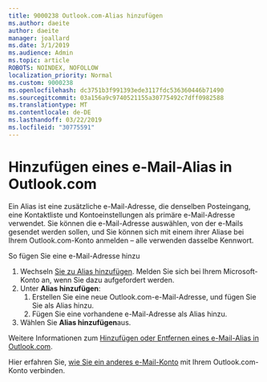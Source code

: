 ```yaml
---
title: 9000238 Outlook.com-Alias hinzufügen
ms.author: daeite
author: daeite
manager: joallard
ms.date: 3/1/2019
ms.audience: Admin
ms.topic: article
ROBOTS: NOINDEX, NOFOLLOW
localization_priority: Normal
ms.custom: 9000238
ms.openlocfilehash: dc3751b3f991393ede3117fdc536360446b71490
ms.sourcegitcommit: 03a156a9c9740521155a30775492c7dff0982588
ms.translationtype: MT
ms.contentlocale: de-DE
ms.lasthandoff: 03/22/2019
ms.locfileid: "30775591"
---
```

# <a name="add-an-email-alias-in-outlookcom"></a>Hinzufügen eines e-Mail-Alias in Outlook.com

Ein Alias ist eine zusätzliche e-Mail-Adresse, die denselben Posteingang, eine Kontaktliste und Kontoeinstellungen als primäre e-Mail-Adresse verwendet. Sie können die e-Mail-Adresse auswählen, von der e-Mails gesendet werden sollen, und Sie können sich mit einem ihrer Aliase bei Ihrem Outlook.com-Konto anmelden – alle verwenden dasselbe Kennwort.

So fügen Sie eine e-Mail-Adresse hinzu

1. Wechseln [Sie zu Alias hinzufügen](https://go.microsoft.com/fwlink/p/?linkid=864833). Melden Sie sich bei Ihrem Microsoft-Konto an, wenn Sie dazu aufgefordert werden.
2. Unter **Alias hinzufügen**:
    1. Erstellen Sie eine neue Outlook.com-e-Mail-Adresse, und fügen Sie Sie als Alias hinzu.
    2. Fügen Sie eine vorhandene e-Mail-Adresse als Alias hinzu.
3. Wählen Sie **Alias hinzufügen**aus.

Weitere Informationen zum [Hinzufügen oder Entfernen eines e-Mail-Alias in Outlook.com](https://support.office.com/article/459b1989-356d-40fa-a689-8f285b13f1f2).  

Hier erfahren Sie, [wie Sie ein anderes e-Mail-Konto](https://support.office.com/article/c5224df4-5885-4e79-91ba-523aa743f0ba) mit Ihrem Outlook.com-Konto verbinden.